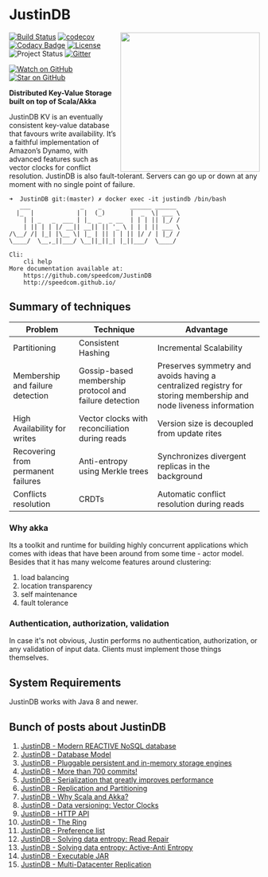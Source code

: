 # JustinDB

<img src="https://github.com/justin-db/JustinDB/blob/master/logo.png" align="right" width="280" />

[![Build Status](https://travis-ci.org/justin-db/JustinDB.svg?branch=master)](https://travis-ci.org/justin-db/JustinDB)
[![codecov](https://codecov.io/gh/justin-db/JustinDB/branch/master/graph/badge.svg)](https://codecov.io/gh/justin-db/JustinDB)
[![Codacy Badge](https://api.codacy.com/project/badge/grade/f5f10352c6e74aa99d0f996cf0a77124)](https://www.codacy.com/app/mateusz-maciaszekhpc/JustinDB)
[![License](http://img.shields.io/:license-Apache%202-red.svg)](http://www.apache.org/licenses/LICENSE-2.0.txt)
![Project Status](https://img.shields.io/badge/status-beta-yellow.svg)
[![Gitter](https://img.shields.io/badge/gitter-join%20chat-brightgreen.svg)](https://gitter.im/justin-db/Lobby)

[![Watch on GitHub](https://img.shields.io/github/watchers/justin-db/JustinDB.svg?style=social)](https://github.com/justin-db/JustinDB/watchers)
[![Star on GitHub](https://img.shields.io/github/stars/justin-db/JustinDB.svg?style=social)](https://github.com/justin-db/JustinDB/stargazers)

**Distributed Key-Value Storage built on top of Scala/Akka**

JustinDB KV is an eventually consistent key-value database that favours write availability.
It’s a faithful implementation of Amazon’s Dynamo, with advanced features such as vector clocks for conflict resolution.
JustinDB is also fault-tolerant. Servers can go up or down at any moment with no single point of failure.

```
➜  JustinDB git:(master) ✗ docker exec -it justindb /bin/bash
   ___              _    _        ______ ______
  |_  |            | |  (_)       |  _  \| ___ \
    | | _   _  ___ | |_  _  _ __  | | | || |_/ /
    | || | | |/ __|| __|| || '_ \ | | | || ___ \
/\__/ /| |_| |\__ \| |_ | || | | || |/ / | |_/ /
\____/  \__,_||___/ \__||_||_| |_||___/  \____/

Cli:
    cli help
More documentation available at:
    https://github.com/speedcom/JustinDB
    http://speedcom.github.io/
```

## Summary of techniques

| Problem | Technique  | Advantage  |
|---------|------------|------------|
|Partitioning                      |Consistent Hashing                                    |Incremental Scalability|
|Membership and failure detection  |Gossip-based membership protocol and failure detection|Preserves symmetry and avoids having a centralized registry for storing membership and node liveness information|
|High Availability for writes      |Vector clocks with reconciliation during reads        |Version size is decoupled from update rites|
|Recovering from permanent failures|Anti-entropy using Merkle trees                       |Synchronizes divergent replicas in the background|
|Conflicts resolution              |CRDTs                                                 |Automatic conflict resolution during reads

### Why akka
Its a toolkit and runtime for building highly concurrent applications which comes
with ideas that have been around from some time - actor model.
Besides that it has many welcome features around clustering:

1. load balancing
2. location transparency
3. self maintenance
4. fault tolerance

### Authentication, authorization, validation

In case it's not obvious, Justin performs no authentication, authorization, or any validation of input data. Clients must implement those things themselves.

## System Requirements
JustinDB works with Java 8 and newer.

## Bunch of posts about JustinDB
1. [JustinDB - Modern REACTIVE NoSQL database](http://speedcom.github.io/dsp2017/2017/03/14/justindb-modern-reactive-nosql-database.html)
2. [JustinDB - Database Model](http://speedcom.github.io/dsp2017/2017/03/17/justindb-database-model.html)
3. [JustinDB - Pluggable persistent and in-memory storage engines](http://speedcom.github.io/dsp2017/2017/03/24/justindb-support-for-pluggable-persistent-and-in-memory-storage-engines.html)
4. [JustinDB - More than 700 commits!](http://speedcom.github.io/dsp2017/2017/04/03/justindb-more-than-seven-hundred-commits.html)
5. [JustinDB - Serialization that greatly improves performance](http://speedcom.github.io/dsp2017/2017/04/08/justindb-serilization-that-greatly-improves-performance.html)
6. [JustinDB - Replication and Partitioning](http://speedcom.github.io/dsp2017/2017/04/13/justindb-replication-and-partitioning.html)
7. [JustinDB - Why Scala and Akka?](http://speedcom.github.io/dsp2017/2017/04/15/justindb-why-scala-and-akka.html)
8. [JustinDB - Data versioning: Vector Clocks](http://speedcom.github.io/dsp2017/2017/04/21/justindb-data-versioning.html)
9. [JustinDB - HTTP API](http://speedcom.github.io/dsp2017/2017/04/30/justindb-http-api.html)
10. [JustinDB - The Ring](http://speedcom.github.io/dsp2017/2017/05/06/justindb-ring.html)
11. [JustinDB - Preference list](http://speedcom.github.io/dsp2017/2017/05/07/justindb-preference-list.html)
12. [JustinDB - Solving data entropy: Read Repair](http://speedcom.github.io/dsp2017/2017/05/13/justindb-read-repair.html)
13. [JustinDB - Solving data entropy: Active-Anti Entropy](http://speedcom.github.io/dsp2017/2017/05/14/justindb-active-anti-entropy.html)
14. [JustinDB - Executable JAR](http://speedcom.github.io/dsp2017/2017/05/20/justindb-executable-jar.html)
15. [JustinDB - Multi-Datacenter Replication](http://speedcom.github.io/2017/07/09/justindb-multi-datacenter-replication.html)
